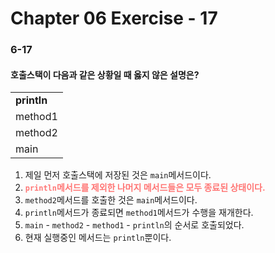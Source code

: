 # Chapter 06 Exercise - 17

### 6-17
#### 호출스택이 다음과 같은 상황일 때 옳지 않은 설명은?
|             |
|:------------|
| **println** |
| method1     |
| method2     |
| main        |


1. 제일 먼저 호출스택에 저장된 것은 `main`메서드이다.
2. **<span style="color : #ff7675">`println`메서드를 제외한 나머지 메서드들은 모두 종료된 상태이다.</span>**
3. `method2`메서드를 호출한 것은 `main`메서드이다.
4. `println`메서드가 종료되면 `method1`메서드가 수행을 재개한다.
5. `main` - `method2` - `method1` - `println`의 순서로 호출되었다.
6. 현재 실행중인 메서드는 `println`뿐이다.
